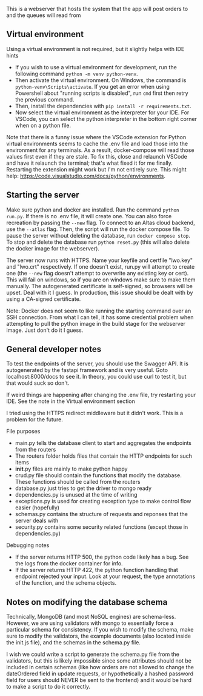 This is a webserver that hosts the system that the app will post orders to and the queues will read from

## Virtual environment
Using a virtual environment is not required, but it slightly helps with IDE hints

- If you wish to use a virtual environment for development, run the following command `python -m venv python-venv`.
- Then activate the virtual environment. On Windows, the command is `python-venv\Scripts\activate`. If you get an error when using Powershell about "running scripts is disabled", run `cmd` first then retry the previous command.
- Then, install the dependencies with `pip install -r requirements.txt`.
- Now select the virtual environment as the interpreter for your IDE. For VSCode, you can select the python interpreter in the bottom right corner when on a python file.

Note that there is a funny issue where the VSCode extension for Python virtual environments seems to cache the .env file and load those into the environment for any terminals. As a result, docker-compose will read those values first even if they are stale. To fix this, close and relaunch VSCode and have it relaunch the terminal; that's what fixed it for me finally. Restarting the extension might work but I'm not entirely sure. This might help: https://code.visualstudio.com/docs/python/environments.

## Starting the server

Make sure python and docker are installed. Run the command `python run.py`. If there is no .env file, it will create one. You can also force recreation by passing the `--new` flag. To connect to an Altas cloud backend, use the `--atlas` flag. Then, the script will run the docker compose file. To pause the server without deleting the database, run `docker compose stop`. To stop and delete the database run `python reset.py` (this will also delete the docker image for the webserver).

The server now runs with HTTPS. Name your keyfile and certfile "lwo.key" and "lwo.crt" respectively. If one doesn't exist, run.py will attempt to create one (the `--new` flag doesn't attempt to overwrite any existing key or cert). This will fail on windows, so if you are on windows make sure to make them manually.
The autogenerated certificate is self-signed, so browsers will be upset. Deal with it I guess. In production, this issue should be dealt with by using a CA-signed certificate.

Note: Docker does not seem to like running the starting command over an SSH connection. From what I can tell, it has some credential problem when attempting to pull the python image in the build stage for the webserver image. Just don't do it I guess.

## General developer notes

To test the endpoints of the server, you should use the Swagger API. It is autogenerated by the fastapi framework and is very useful. Goto localhost:8000/docs to see it. In theory, you could use curl to test it, but that would suck so don't.

If weird things are happening after changing the .env file, try restarting your IDE. See the note in the Virtual environment section

I tried using the HTTPS redirect middleware but it didn't work. This is a problem for the future.

File purposes
- main.py tells the database client to start and aggregates the endpoints from the routers
- The routers folder holds files that contain the HTTP endpoints for such items
- __init__.py files are mainly to make python happy
- crud.py file should contain the functions that modify the database. These functions should be called from the routers
- database.py just tries to get the driver to mongo ready
- dependencies.py is unused at the time of writing
- exceptions.py is used for creating exception type to make control flow easier (hopefully)
- schemas.py contains the structure of requests and reponses that the server deals with
- security.py contains some security related functions (except those in dependencies.py)

Debugging notes
- If the server returns HTTP 500, the python code likely has a bug. See the logs from the docker container for info.
- If the server returns HTTP 422, the python function handling that endpoint rejected your input. Look at your request, the type annotations of the function, and the schema objects.

## Notes on modifying the database schema

Technically, MongoDB (and most NoSQL engines) are schema-less. However, we are using validators with mongo to essentially force a particular schema for consistency.
If you wish to modify the schema, make sure to modify the validators, the example documents (also located inside the init.js file), and the schemas in the schema.py file.

I wish we could write a script to generate the schema.py file from the validators, but this is likely impossible since some attributes should not be included in certain schemas (like how orders are not allowed to change the dateOrdered field in update requests, or hypothetically a hashed password field for users should NEVER be sent to the frontend) and it would be hard to make a script to do it correctly.
